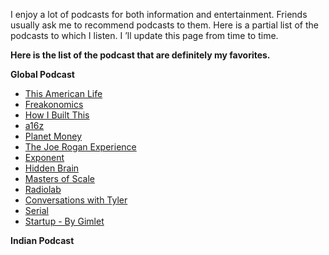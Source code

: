 I enjoy a lot of podcasts for both information and entertainment.
Friends usually ask me to recommend podcasts to them.
Here is a partial list of the podcasts to which I listen. I ’ll update this page from time to time. 


**Here is the list of the podcast that are definitely my favorites.** 

**Global Podcast**

- [This American Life](https://www.thisamericanlife.org/listen "This American Life")
- [Freakonomics](http://freakonomics.com/ "Freakonomics")
- [How I Built This](https://www.npr.org/podcasts/510313/how-i-built-this "How I Built This")
- [a16z](https://a16z.com/podcasts/ "a16z podcast")
- [Planet Money](https://www.npr.org/podcasts/510289/planet-money "Planet Money Podcast")
- [The Joe Rogan Experience](https://www.joerogan.com/)
- [Exponent](https://exponent.fm/ "Exponent Podcast")
- [Hidden Brain](https://www.npr.org/podcasts/510308/hidden-brain "Hidden Brain Podcast")
- [Masters of Scale](https://mastersofscale.com/ "Masters of Scale Podcast")
- [Radiolab](https://www.wnycstudios.org/shows/radiolab "Radiolab Podcast")
- [Conversations with Tyler](https://conversationswithtyler.com/ "Conversations with Tyler Podcast")
- [Serial](https://serialpodcast.org/ "Serial Podcast")
- [Startup - By Gimlet](https://www.gimletmedia.com/startup/ "Startup - Gimlet - Podcast")


**Indian Podcast**

